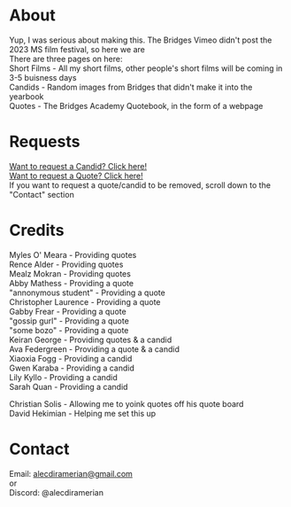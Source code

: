 # About
Yup, I was serious about making this. The Bridges Vimeo didn't post the 2023 MS film festival, so here we are<br>
There are three pages on here:<br>
Short Films - All my short films, other people's short films will be coming in 3-5 buisness days<br>
Candids - Random images from Bridges that didn't make it into the yearbook<br>
Quotes - The Bridges Academy Quotebook, in the form of a webpage
# Requests
[Want to request a Candid? Click here!]<br>
[Want to request a Quote? Click here!]<br>
If you want to request a quote/candid to be removed, scroll down to the "Contact" section<br>
# Credits
Myles O' Meara - Providing quotes<br>
Rence Alder - Providing quotes<br>
Mealz Mokran - Providing quotes<br>
Abby Mathess - Providing a quote<br>
"annonymous student" - Providing a quote<br>
Christopher Laurence - Providing a quote<br>
Gabby Frear - Providing a quote<br>
"gossip gurl" - Providing a quote<br>
"some bozo" - Providing a quote<br>
Keiran George - Providing quotes & a candid<br>
Ava Federgreen - Providing a quote & a candid<br>
Xiaoxia Fogg - Providing a candid<br>
Gwen Karaba - Providing a candid<br>
Lily Kyllo - Providing a candid<br>
Sarah Quan - Providing a candid<br>

Christian Solis - Allowing me to yoink quotes off his quote board<br>
David Hekimian - Helping me set this up
# Contact
Email: alecdiramerian@gmail.com<br>
or<br>
Discord: @alecdiramerian

[want to request a candid? click here!]: https://forms.gle/z2F7er1nemraYQyr6
[want to request a quote? click here!]: https://forms.gle/FW84K2qrrsttKQ1A9

